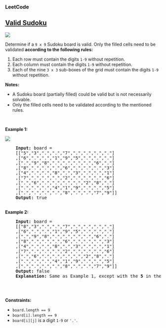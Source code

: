 <body>
  <h3>LeetCode</h3>
  <h2><a href="https://leetcode.com/problems/valid-sudoku/">Valid Sudoku</a></h2>
  <img src="https://img.shields.io/badge/DIFFICULTY-MEDIUM-yellow">
  <p>Determine if a <code>9 x 9</code> Sudoku board is valid. Only the filled cells need to be validated <strong>according to the following rules:</strong></p>
  <ol>
    <li>Each row must contain the digits <code>1-9</code> without repetition.</li>
    <li>Each column must contain the digits <code>1-9</code> without repetition.</li>
    <li>Each of the nine <code>3 x 3</code> sub-boxes of the grid must contain the digits <code>1-9</code> without repetition.</li>
  </ol>
  <p><strong>Notes:</strong></p>
  <ul>
    <li>A Sudoku board (partially filled) could be valid but is not necessarily solvable.</li>
    <li>Only the filled cells need to be validated according to the mentioned rules.</li>
  </ul>

  <p>&nbsp;</p>
  <p><strong class="example">Example 1:</strong></p>
  <img src="https://upload.wikimedia.org/wikipedia/commons/thumb/f/ff/Sudoku-by-L2G-20050714.svg/250px-Sudoku-by-L2G-20050714.svg.png">
  <pre>
    <strong>Input:</strong> board = 
    [["5","3",".",".","7",".",".",".","."]
    ,["6",".",".","1","9","5",".",".","."]
    ,[".","9","8",".",".",".",".","6","."]
    ,["8",".",".",".","6",".",".",".","3"]
    ,["4",".",".","8",".","3",".",".","1"]
    ,["7",".",".",".","2",".",".",".","6"]
    ,[".","6",".",".",".",".","2","8","."]
    ,[".",".",".","4","1","9",".",".","5"]
    ,[".",".",".",".","8",".",".","7","9"]]
    <strong>Output:</strong> true
  </pre>

  <p><strong class="example">Example 2:</strong></p>
  <pre>
    <strong>Input:</strong> board = 
    [["8","3",".",".","7",".",".",".","."]
    ,["6",".",".","1","9","5",".",".","."]
    ,[".","9","8",".",".",".",".","6","."]
    ,["8",".",".",".","6",".",".",".","3"]
    ,["4",".",".","8",".","3",".",".","1"]
    ,["7",".",".",".","2",".",".",".","6"]
    ,[".","6",".",".",".",".","2","8","."]
    ,[".",".",".","4","1","9",".",".","5"]
    ,[".",".",".",".","8",".",".","7","9"]]
    <strong>Output:</strong> false
    <strong>Explanation:</strong> Same as Example 1, except with the <strong>5</strong> in the top left corner being modified to <strong>8</strong>. Since there are two 8's in the top left 3x3 sub-box, it is invalid.
  </pre>

  <p>&nbsp;</p>
  <p><strong class="Constraints">Constraints:</strong></p>
  <ul>
    <li><code>board.length == 9</code></li>
    <li><code>board[i].length == 9</code></li>
    <li><code>board[i][j]</code> is a digit <code>1-9</code> or <code>'.'</code>.</li>
  </ul>
  
</body>
